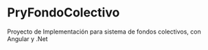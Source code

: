 # PryFondoColectivo
Proyecto de Implementación para sistema de fondos colectivos, con Angular y .Net

